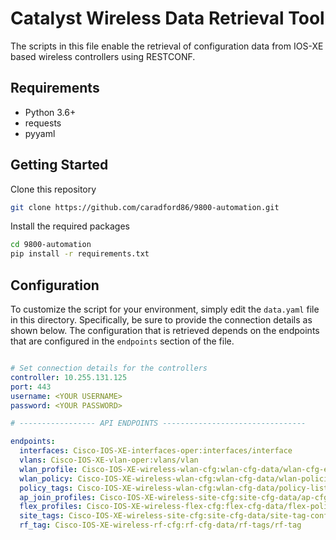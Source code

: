 # Catalyst Wireless Data Retrieval Tool

The scripts in this file enable the retrieval of configuration data from IOS-XE based wireless controllers using RESTCONF.

## Requirements

* Python 3.6+
* requests
* pyyaml

## Getting Started

Clone this repository

```sh
git clone https://github.com/caradford86/9800-automation.git
```

Install the required packages

```sh
cd 9800-automation
pip install -r requirements.txt
```

## Configuration

To customize the script for your environment, simply edit the `data.yaml` file in this directory. Specifically,
be sure to provide the connection details as shown below. The configuration that is retrieved depends on the endpoints that are configured in the `endpoints` section of the file.

```yaml

# Set connection details for the controllers
controller: 10.255.131.125
port: 443
username: <YOUR USERNAME>
password: <YOUR PASSWORD>

# ----------------- API ENDPOINTS --------------------------------

endpoints:
  interfaces: Cisco-IOS-XE-interfaces-oper:interfaces/interface
  vlans: Cisco-IOS-XE-vlan-oper:vlans/vlan
  wlan_profile: Cisco-IOS-XE-wireless-wlan-cfg:wlan-cfg-data/wlan-cfg-entries/wlan-cfg-entry
  wlan_policy: Cisco-IOS-XE-wireless-wlan-cfg:wlan-cfg-data/wlan-policies/wlan-policy
  policy_tags: Cisco-IOS-XE-wireless-wlan-cfg:wlan-cfg-data/policy-list-entries/policy-list-entry
  ap_join_profiles: Cisco-IOS-XE-wireless-site-cfg:site-cfg-data/ap-cfg-profiles/ap-cfg-profile
  flex_profiles: Cisco-IOS-XE-wireless-flex-cfg:flex-cfg-data/flex-policy-entries/flex-policy-entry
  site_tags: Cisco-IOS-XE-wireless-site-cfg:site-cfg-data/site-tag-configs/site-tag-config
  rf_tag: Cisco-IOS-XE-wireless-rf-cfg:rf-cfg-data/rf-tags/rf-tag

```
